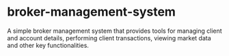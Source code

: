 # broker-management-system
A simple broker management system that provides tools for managing client and account details, performing client transactions, viewing market data and other key functionalities.
